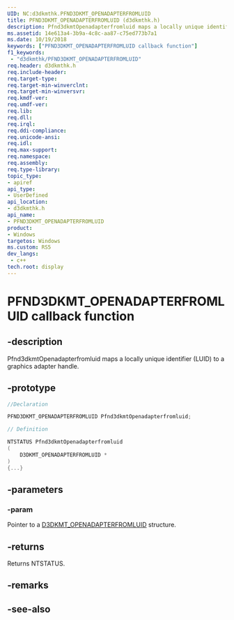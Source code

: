 ```yaml
---
UID: NC:d3dkmthk.PFND3DKMT_OPENADAPTERFROMLUID
title: PFND3DKMT_OPENADAPTERFROMLUID (d3dkmthk.h)
description: Pfnd3dkmtOpenadapterfromluid maps a locally unique identifier (LUID) to a graphics adapter handle.
ms.assetid: 14e613a4-3b9a-4c8c-aa87-c75ed773b7a1
ms.date: 10/19/2018
keywords: ["PFND3DKMT_OPENADAPTERFROMLUID callback function"]
f1_keywords:
 - "d3dkmthk/PFND3DKMT_OPENADAPTERFROMLUID"
req.header: d3dkmthk.h
req.include-header:
req.target-type:
req.target-min-winverclnt:
req.target-min-winversvr:
req.kmdf-ver:
req.umdf-ver:
req.lib:
req.dll:
req.irql: 
req.ddi-compliance:
req.unicode-ansi:
req.idl:
req.max-support:
req.namespace:
req.assembly:
req.type-library: 
topic_type: 
- apiref
api_type: 
- UserDefined
api_location: 
- d3dkmthk.h
api_name: 
- PFND3DKMT_OPENADAPTERFROMLUID
product:
- Windows
targetos: Windows
ms.custom: RS5
dev_langs:
 - c++
tech.root: display
---
```


# PFND3DKMT_OPENADAPTERFROMLUID callback function

## -description

Pfnd3dkmtOpenadapterfromluid maps a locally unique identifier (LUID) to a graphics adapter handle.

## -prototype

```cpp
//Declaration

PFND3DKMT_OPENADAPTERFROMLUID Pfnd3dkmtOpenadapterfromluid; 

// Definition

NTSTATUS Pfnd3dkmtOpenadapterfromluid 
(
	D3DKMT_OPENADAPTERFROMLUID *
)
{...}

```

## -parameters

### -param  

Pointer to a [D3DKMT_OPENADAPTERFROMLUID](ns-d3dkmthk-_d3dkmt_openadapterfromluid.md) structure.

## -returns

Returns NTSTATUS.


## -remarks




## -see-also
